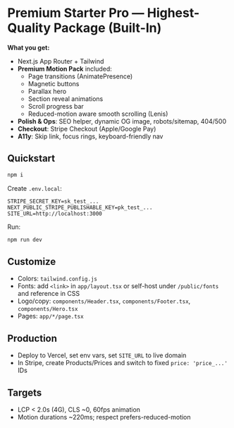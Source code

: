 
# Premium Starter **Pro** — Highest-Quality Package (Built-In)

**What you get:**
- Next.js App Router + Tailwind
- **Premium Motion Pack** included:
  - Page transitions (AnimatePresence)
  - Magnetic buttons
  - Parallax hero
  - Section reveal animations
  - Scroll progress bar
  - Reduced-motion aware smooth scrolling (Lenis)
- **Polish & Ops**: SEO helper, dynamic OG image, robots/sitemap, 404/500
- **Checkout**: Stripe Checkout (Apple/Google Pay)
- **A11y**: Skip link, focus rings, keyboard-friendly nav

## Quickstart
```bash
npm i
```
Create `.env.local`:
```env
STRIPE_SECRET_KEY=sk_test_...
NEXT_PUBLIC_STRIPE_PUBLISHABLE_KEY=pk_test_...
SITE_URL=http://localhost:3000
```
Run:
```bash
npm run dev
```

## Customize
- Colors: `tailwind.config.js`
- Fonts: add `<link>` in `app/layout.tsx` or self-host under `/public/fonts` and reference in CSS
- Logo/copy: `components/Header.tsx`, `components/Footer.tsx`, `components/Hero.tsx`
- Pages: `app/*/page.tsx`

## Production
- Deploy to Vercel, set env vars, set `SITE_URL` to live domain
- In Stripe, create Products/Prices and switch to fixed `price: 'price_...'` IDs

## Targets
- LCP < 2.0s (4G), CLS ~0, 60fps animation
- Motion durations ~220ms; respect prefers-reduced-motion
